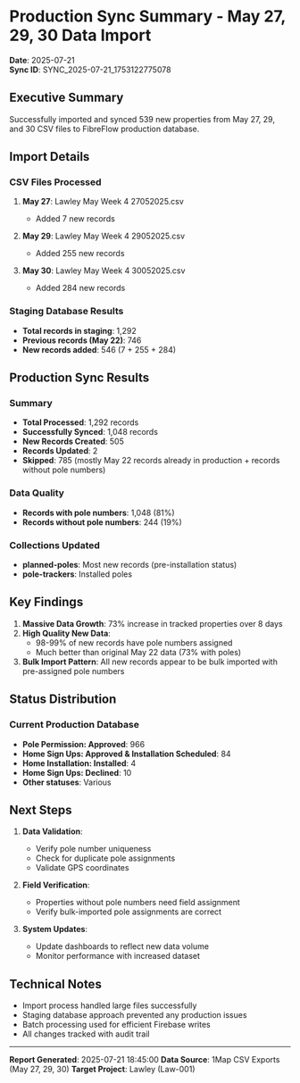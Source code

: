 # Production Sync Summary - May 27, 29, 30 Data Import

**Date**: 2025-07-21  
**Sync ID**: SYNC_2025-07-21_1753122775078

## Executive Summary

Successfully imported and synced 539 new properties from May 27, 29, and 30 CSV files to FibreFlow production database.

## Import Details

### CSV Files Processed
1. **May 27**: Lawley May Week 4 27052025.csv
   - Added 7 new records
   
2. **May 29**: Lawley May Week 4 29052025.csv  
   - Added 255 new records
   
3. **May 30**: Lawley May Week 4 30052025.csv
   - Added 284 new records

### Staging Database Results
- **Total records in staging**: 1,292
- **Previous records (May 22)**: 746
- **New records added**: 546 (7 + 255 + 284)

## Production Sync Results

### Summary
- **Total Processed**: 1,292 records
- **Successfully Synced**: 1,048 records
- **New Records Created**: 505
- **Records Updated**: 2 
- **Skipped**: 785 (mostly May 22 records already in production + records without pole numbers)

### Data Quality
- **Records with pole numbers**: 1,048 (81%)
- **Records without pole numbers**: 244 (19%)

### Collections Updated
- **planned-poles**: Most new records (pre-installation status)
- **pole-trackers**: Installed poles

## Key Findings

1. **Massive Data Growth**: 73% increase in tracked properties over 8 days
2. **High Quality New Data**: 
   - 98-99% of new records have pole numbers assigned
   - Much better than original May 22 data (73% with poles)
3. **Bulk Import Pattern**: All new records appear to be bulk imported with pre-assigned pole numbers

## Status Distribution

### Current Production Database
- **Pole Permission: Approved**: 966
- **Home Sign Ups: Approved & Installation Scheduled**: 84
- **Home Installation: Installed**: 4
- **Home Sign Ups: Declined**: 10
- **Other statuses**: Various

## Next Steps

1. **Data Validation**:
   - Verify pole number uniqueness
   - Check for duplicate pole assignments
   - Validate GPS coordinates

2. **Field Verification**:
   - Properties without pole numbers need field assignment
   - Verify bulk-imported pole assignments are correct

3. **System Updates**:
   - Update dashboards to reflect new data volume
   - Monitor performance with increased dataset

## Technical Notes

- Import process handled large files successfully
- Staging database approach prevented any production issues
- Batch processing used for efficient Firebase writes
- All changes tracked with audit trail

---

**Report Generated**: 2025-07-21 18:45:00
**Data Source**: 1Map CSV Exports (May 27, 29, 30)
**Target Project**: Lawley (Law-001)